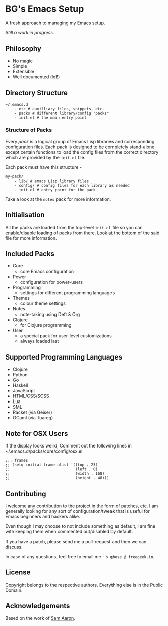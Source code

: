 # BG's Emacs Setup #
A fresh approach to managing my Emacs setup.

*Still a work in progress.*

## Philosophy ##
* No magic
* Simple
* Extensible
* Well documented (lol!)

## Directory Structure ##
    ~/.emacs.d
        - etc # auxilliary files, snippets, etc.
        - packs # different library/config "packs"
        - init.el # the main entry point

### Structure of Packs ###
Every *pack* is a logical group of Emacs Lisp libraries and
corresponding configuration files. Each pack is designed to be
completely stand-alone except certain functions to load the config files
from the correct directory which are provided by the `init.el` file.

Each pack must have this structure -

    my-pack/
        - lib/ # emacs Lisp library files
        - config/ # config files for each library as needed
        - init.el # entry point for the pack

Take a look at the `notes` pack for more information.

## Initialisation ##
All the packs are loaded from the top-level `init.el` file so you can
enable/disable loading of packs from there. Look at the bottom of the
said file for more information.


## Included Packs ##
* Core
  - core Emacs configuration
* Power
  - configuration for power-users
* Programming
  - settings for different programming languages
* Themes
  - colour theme settings
* Notes
  - note-taking using Deft & Org
* Clojure
  - for Clojure programming
* User
  - a special pack for user-level customizations
  - always loaded last

## Supported Programming Languages ##
* Clojure
* Python
* Go
* Haskell
* JavaScript
* HTML/CSS/SCSS
* Lua
* SML
* Racket (via Geiser)
* OCaml (via Tuareg)

## Note for OSX Users ##
If the display looks weird, Comment out the following lines in ~/.emacs.d/packs/core/config/osx.el

    ;;; frames
    ;; (setq initial-frame-alist '((top . 23)
    ;;                             (left . 0)
    ;;                             (width . 168)
    ;;                             (height . 48)))


## Contributing ##
I welcome any contribution to the project in the form of patches, etc. I
am generally looking for any sort of configuration/tweak that is useful
for Emacs beginners and hackers alike.

Even though I may choose to not include something as default, I am fine
with keeping them when commented out/disabled by default.

If you have a patch, please send me a pull-request and then we can
discuss.

In case of any questions, feel free to email me - `b.ghose @ freegeek.in`.

## License ##
Copyright belongs to the respective authors. Everything else is in the
Public Domain.

## Acknowledgements ##
Based on the work of [Sam Aaron](https://github.com/overtone/emacs-live).
